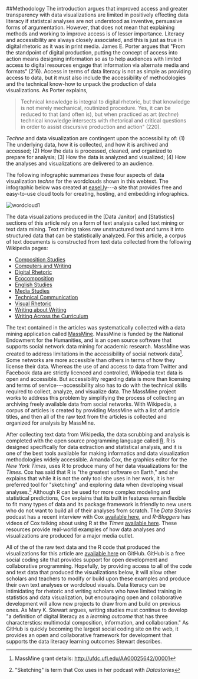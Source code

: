 ##Methodology
The introduction argues that improved access and greater transparency with data visualizations are limited in positively effecting data literacy if statistcal analyses are not understood as inventive, persuasive forms of argumentation. However, that does not mean that explaining methods and working to improve access is of lesser importance. Literacy and accessibility are always closely associated, and this is just as true in digital rhetoric as it was in print media. James E. Porter argues that "From the standpoint of digital production, putting the concept of access into action means designing information so as to help audiences with limited access to digital resources engage that information via alternate media and formats" (216). Access in terms of data literacy is not as simple as providing access to data, but it must also include the accessibility of methodologies and the technical know-how to unpack the production of data visualizations. As Porter explains, 

> Technical knowledge is integral to digital rhetoric, but that knowledge is not merely 
> mechanical, routinized procedure. Yes, it can be reduced to that (and often is), but when 
> practiced as art (*techne*) technical knowledge intersects with rhetorical and critical 
> questions in order to assist discursive production and action" (220).

*Techne* and data visualization are contingent upon the accessibility of: (1) The underlying data, how it is collected, and how it is archived and accessed; (2) How the data is processed, cleaned, and organized to prepare for analysis; (3) How the data is analyzed and visualized; (4) How the analyses and visualizations are delivered to an audience. 

The following infographic summarizes these four aspects of data visualization *techne* for the wordclouds shown in this webtext. The infographic below was created at [easel.ly](http://easel.ly)---a site that provides free and easy-to-use cloud tools for creating, hosting, and embedding infographics. 

<a href="https://s3.amazonaws.com/easel.ly/all_easels/832990/wordcloud1/thumb.jpg"></a><img src="https://s3.amazonaws.com/easel.ly/all_easels/832990/wordcloud1/image.jpg" alt="wordcloud1" title="easel.ly" /></a>

The data visualizations produced in the [Data Janitor] and [Statistics] sections of this article rely on a form of text analysis called text mining or text data mining. Text mining takes raw unstructured text and turns it into structured data that can be statistically analyzed. For this article, a corpus of text documents is constructed from text data collected from the following Wikipedia pages:

- [Composition Studies](https://en.wikipedia.org/wiki/Composition_studies)
- [Computers and Writing](https://en.wikipedia.org/wiki/Computers_and_writing)
- [Digital Rhetoric](https://en.wikipedia.org/wiki/Digital_rhetoric)
- [Ecocomposition](https://en.wikipedia.org/wiki/Ecocomposition)
- [English Studies](https://en.wikipedia.org/wiki/English_studies)
- [Media Studies](https://en.wikipedia.org/wiki/Media_studies)
- [Technical Communication](https://en.wikipedia.org/wiki/Technical_communication)
- [Visual Rhetoric](https://en.wikipedia.org/wiki/Visual_rhetoric)
- [Writing about Writing](https://en.wikipedia.org/wiki/Writing_about_Writing)
- [Writing Across the Curriculum](https://en.wikipedia.org/wiki/Writing_Across_the_Curriculum)

The text contained in the articles was systematically collected with a data mining application called [MassMine](http://massmine.org). MassMine is funded by the National Endowment for the Humanities, and is an open source software that supports social network data mining for academic research. MassMine was created to address limitations in the accessibility of social network data[^1]. Some networks are more accessible than others in terms of how they license their data. Whereas the use of and access to data from Twitter and Facebook data are strictly licenced and controlled, Wikipedia text data is open and accessible. But accessibility regarding data is more than licensing and terms of service---accessibility also has to do with the technical skills required to collect, analyze, and visualize data. The MassMine project works to address this problem by simplifying the process of collecting an archiving freely available data from social networks. With Wikipedia, a corpus of articles is created by providing MassMine with a list of article titles, and then all of the raw text from the articles is collected and organized for analysis by MassMine. 

After collecting text data from Wikipedia, the data scrubbing and analysis is completed with the open source programming language called [R](https://www.r-project.org/). R is designed specifically for data extraction and statistical analysis, and it is one of the best tools available for making informatics and data visualization methodologies widely accessible. Amanda Cox, the graphics editor for the *New York Times*, uses R to produce many of her data visualizations for the *Times*. Cox has said that R is "the greatest software on Earth," and she explains that while it is not the only tool she uses in her work, it is her preferred tool for "sketching" and exploring data when developing visual analyses.[^2] Although R can be used for more complex modeling and statistical predictions, Cox explains that its built in features remain flexible to fit many types of data and its package framework is friendly to new users who do not want to build all of their analyses from scratch. The *Data Stories* podcast has a recent interview with Cox [available here](http://datastori.es/ds-56-amanda-cox-nyt/#t=15:44.838), and *R-Bloggers* has videos of Cox talking about using R at the *Times* [available here](http://www.r-bloggers.com/amanda-cox-on-how-the-new-york-times-graphics-department-uses-r/). These resources provide real-world examples of how data analyses and visualizations are produced for a major media outlet.

All of the of the raw text data and the R code that produced the visualizations for this article are [available here](https://github.com/aabeveridge/data-janitor) on GitHub. GitHub is a free social coding site that provides support for open development and collaborative programming. Hopefully, by providing access to all of the code and text data that produced the visualizations below, it will allow other scholars and teachers to modify or build upon these examples and produce their own text analyses or wordcloud visuals. Data literacy can be intimidating for rhetoric and writing scholars who have limited training in statistics and data visualization, but encouraging open and collaborative development will allow new projects to draw from and build on previous ones. As Mary K. Stewart argues, writing studies must continue to develop "a definition of digital literacy as a *learning outcome* that has three characterstics: multimodal composition, information, and collaboration." As GitHub is quickly becoming the largest social coding site on the web, it provides an open and collaborative framework for development that supports the data literacy learning outcomes Stewart describes. 

[^1]: MassMine grant details: http://ufdc.ufl.edu/AA00025642/00001
[^2]: "Sketching" is term that Cox uses in her podcast with *Datastories*
